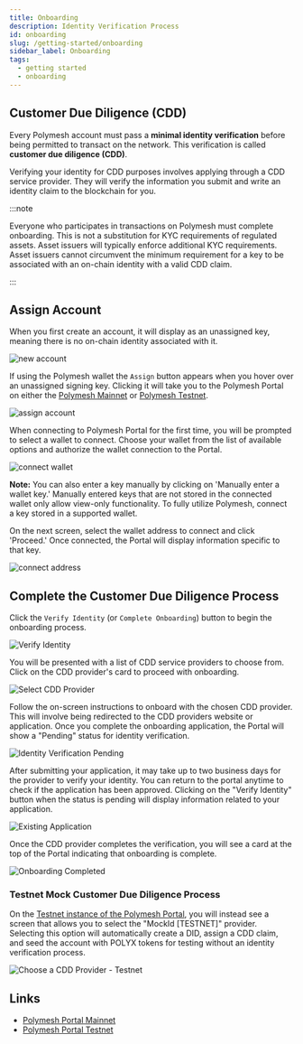```yaml
---
title: Onboarding
description: Identity Verification Process
id: onboarding
slug: /getting-started/onboarding
sidebar_label: Onboarding
tags:
  - getting started
  - onboarding
---
```


## Customer Due Diligence (CDD)

Every Polymesh account must pass a **minimal identity verification** before being permitted to transact on the network. This verification is called **customer due diligence (CDD)**.

Verifying your identity for CDD purposes involves applying through a CDD service provider. They will verify the information you submit and write an identity claim to the blockchain for you.

:::note

Everyone who participates in transactions on Polymesh must complete onboarding. This is not a substitution for KYC requirements of regulated assets. Asset issuers will typically enforce additional KYC requirements. Asset issuers cannot circumvent the minimum requirement for a key to be associated with an on-chain identity with a valid CDD claim.

:::

## Assign Account

When you first create an account, it will display as an unassigned key, meaning there is no on-chain identity associated with it.

![new account](images/onboarding/new_account.png)

If using the Polymesh wallet the `Assign` button appears when you hover over an unassigned signing key. Clicking it will take you to the Polymesh Portal on either the [Polymesh Mainnet](https://portal.polymesh.network/) or [Polymesh Testnet](https://portal.polymesh.live/).

![assign account](images/onboarding/assign.png)

When connecting to Polymesh Portal for the first time, you will be prompted to select a wallet to connect. Choose your wallet from the list of available options and authorize the wallet connection to the Portal.

![connect wallet](images/onboarding/connect_wallet.png)

**Note:** You can also enter a key manually by clicking on 'Manually enter a wallet key.' Manually entered keys that are not stored in the connected wallet only allow view-only functionality. To fully utilize Polymesh, connect a key stored in a supported wallet.

On the next screen, select the wallet address to connect and click 'Proceed.' Once connected, the Portal will display information specific to that key.

![connect address](images/onboarding/connect_account.png)

## Complete the Customer Due Diligence Process

Click the `Verify Identity` (or `Complete Onboarding`) button to begin the onboarding process.

![Verify Identity](images/onboarding/verify_identity.png)

You will be presented with a list of CDD service providers to choose from. Click on the CDD provider's card to proceed with onboarding.

![Select CDD Provider](images/onboarding/select_cdd_provider.png)

Follow the on-screen instructions to onboard with the chosen CDD provider. This will involve being redirected to the CDD providers website or application. Once you complete the onboarding application, the Portal will show a "Pending" status for identity verification.

![Identity Verification Pending](images/onboarding/verify_identity_pending.png)

After submitting your application, it may take up to two business days for the provider to verify your identity. You can return to the portal anytime to check if the application has been approved. Clicking on the "Verify Identity" button when the status is pending will display information related to your application.

![Existing Application](images/onboarding/existing_application_found.png)

Once the CDD provider completes the verification, you will see a card at the top of the Portal indicating that onboarding is complete.

![Onboarding Completed](images/onboarding/onboarding_completed.png)

### Testnet Mock Customer Due Diligence Process

On the [Testnet instance of the Polymesh Portal](https://portal.polymesh.live/), you will instead see a screen that allows you to select the "MockId [TESTNET]" provider. Selecting this option will automatically create a DID, assign a CDD claim, and seed the account with POLYX tokens for testing without an identity verification process.

![Choose a CDD Provider - Testnet](images/onboarding/onboarding-choose-cdd-provider-testnet.png)

## Links

- [Polymesh Portal Mainnet](https://portal.polymesh.network)
- [Polymesh Portal Testnet](https://portal.polymesh.live)
